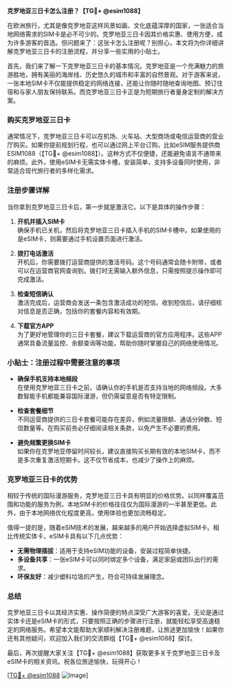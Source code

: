 **克罗地亚三日卡怎么注册？【TG💪+ @esim1088】**

在欧洲旅行，尤其是像克罗地亚这样风景如画、文化底蕴深厚的国家，一张适合当地网络需求的SIM卡是必不可少的。克罗地亚三日卡因其价格实惠、使用方便，成为许多游客的首选。但问题来了：这张卡怎么注册呢？别担心，本文将为你详细讲解克罗地亚三日卡的注册流程，并分享一些实用的小贴士。

首先，我们来了解一下克罗地亚三日卡的基本情况。克罗地亚是一个充满魅力的旅游胜地，拥有美丽的海岸线、历史悠久的城市和丰富的自然景观。对于游客来说，一张本地SIM卡不仅能提供稳定的网络连接，还能让你随时随地查询地图、预订住宿和与家人朋友保持联系。而克罗地亚三日卡正是为短期旅行者量身定制的解决方案。

### 购买克罗地亚三日卡

通常情况下，克罗地亚三日卡可以在机场、火车站、大型商场或电信运营商的营业厅购买。如果你提前规划行程，也可以通过网上平台订购，比如eSIM服务提供商ESIM1088（【TG💪+ @esim1088】）。这种方式不仅便捷，还能避免语言不通带来的麻烦。此外，使用eSIM卡无需实体卡槽，安装简单，支持多设备同时使用，非常适合现代旅行者的多样化需求。

### 注册步骤详解

当你拿到克罗地亚三日卡后，第一步就是激活它。以下是具体的操作步骤：

1. **开机并插入SIM卡**  
   确保手机已关机，然后将克罗地亚三日卡插入手机的SIM卡槽中。如果使用的是eSIM卡，则需要通过手机设置页面进行激活。

2. **拨打电话激活**  
   开机后，你需要拨打运营商提供的激活号码。这个号码通常会随卡附带，或者可以在运营商官网查询到。拨打时无需输入额外信息，只需按照提示操作即可完成激活。

3. **检查短信确认**  
   激活完成后，运营商会发送一条包含激活成功的短信。收到短信后，请仔细核对信息是否正确，包括你的套餐内容和有效期。

4. **下载官方APP**  
   为了更好地管理你的三日卡套餐，建议下载运营商的官方应用程序。这些APP通常具备流量监控、余额查询等功能，帮助你随时掌握自己的网络使用情况。

### 小贴士：注册过程中需要注意的事项

- **确保手机支持本地频段**  
  在使用克罗地亚三日卡之前，请确认你的手机是否支持当地的网络频段。大多数智能手机都能兼容国际漫游，但仍需留意是否有特定限制。

- **检查套餐细节**  
  不同运营商提供的三日卡套餐可能存在差异，例如流量限额、通话分钟数、短信数量等。在购买前务必仔细阅读相关条款，以免产生不必要的费用。

- **避免频繁更换SIM卡**  
  如果你在克罗地亚停留时间较长，建议直接购买长期有效的本地SIM卡，而不是多次重复激活短期卡。这不仅节省成本，也减少了操作上的麻烦。

### 克罗地亚三日卡的优势

相较于传统的国际漫游服务，克罗地亚三日卡具有明显的价格优势。以同样覆盖范围和功能的服务为例，本地SIM卡的价格往往仅为国际漫游的一半甚至更低。此外，由于本地网络优化程度更高，使用体验也更加流畅稳定。

值得一提的是，随着eSIM技术的发展，越来越多的用户开始选择虚拟SIM卡。相比传统实体卡，eSIM卡具有以下几点优势：
- **无需物理插拔**：适用于支持eSIM功能的设备，安装过程简单快捷。
- **多设备共享**：一张eSIM卡可以同时绑定多个设备，满足家庭或团队出行的需求。
- **环保友好**：减少塑料垃圾的产生，符合可持续发展理念。

### 总结

克罗地亚三日卡以其经济实惠、操作简便的特点深受广大游客的喜爱。无论是通过实体卡还是eSIM卡的形式，只要按照正确的步骤进行注册，就能轻松享受高速稳定的网络服务。希望本文能帮助大家顺利解决注册难题，让旅途更加愉快！如果你还有其他疑问，欢迎加入我们的交流群组【TG💪+ @esim1088】探讨。

最后，再次提醒大家关注【TG💪+ @esim1088】获取更多关于克罗地亚三日卡及eSIM卡的相关资讯。祝各位旅途愉快，玩得开心！

[[TG💪+ @esim1088](https://t.me/s/esim1088) ![Image](https://i.postimg.cc/4NQfJmqS/Snipaste-2025-05-13-00-14-12.png)]